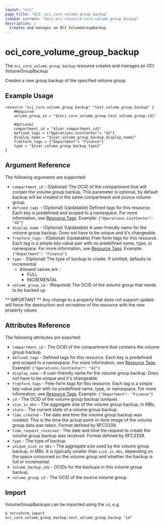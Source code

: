 ```yaml
---
layout: "oci"
page_title: "OCI: oci_core_volume_group_backup"
sidebar_current: "docs-oci-resource-core-volume_group_backup"
description: |-
  Creates and manages an OCI VolumeGroupBackup
---
```


# oci_core_volume_group_backup
The `oci_core_volume_group_backup` resource creates and manages an OCI VolumeGroupBackup

Creates a new group backup of the specified volume group.


## Example Usage

```hcl
resource "oci_core_volume_group_backup" "test_volume_group_backup" {
	#Required
	volume_group_id = "${oci_core_volume_group.test_volume_group.id}"

	#Optional
	compartment_id = "${var.compartment_id}"
	defined_tags = {"Operations.CostCenter"= "42"}
	display_name = "${var.volume_group_backup_display_name}"
	freeform_tags = {"Department"= "Finance"}
	type = "${var.volume_group_backup_type}"
}
```

## Argument Reference

The following arguments are supported:

* `compartment_id` - (Optional) The OCID of the compartment that will contain the volume group backup. This parameter is optional, by default backup will be created in the same compartment and source volume group.
* `defined_tags` - (Optional) (Updatable) Defined tags for this resource. Each key is predefined and scoped to a namespace. For more information, see [Resource Tags](https://docs.us-phoenix-1.oraclecloud.com/Content/General/Concepts/resourcetags.htm).  Example: `{"Operations.CostCenter": "42"}` 
* `display_name` - (Optional) (Updatable) A user-friendly name for the volume group backup. Does not have to be unique and it's changeable.
* `freeform_tags` - (Optional) (Updatable) Free-form tags for this resource. Each tag is a simple key-value pair with no predefined name, type, or namespace. For more information, see [Resource Tags](https://docs.us-phoenix-1.oraclecloud.com/Content/General/Concepts/resourcetags.htm).  Example: `{"Department": "Finance"}` 
* `type` - (Optional) The type of backup to create. If omitted, defaults to incremental.
	* Allowed values are :
		* FULL
		* INCREMENTAL
* `volume_group_id` - (Required) The OCID of the volume group that needs to be backed up.


** IMPORTANT **
Any change to a property that does not support update will force the destruction and recreation of the resource with the new property values

## Attributes Reference

The following attributes are exported:

* `compartment_id` - The OCID of the compartment that contains the volume group backup.
* `defined_tags` - Defined tags for this resource. Each key is predefined and scoped to a namespace. For more information, see [Resource Tags](https://docs.us-phoenix-1.oraclecloud.com/Content/General/Concepts/resourcetags.htm).  Example: `{"Operations.CostCenter": "42"}` 
* `display_name` - A user-friendly name for the volume group backup. Does not have to be unique and it's changeable.
* `freeform_tags` - Free-form tags for this resource. Each tag is a simple key-value pair with no predefined name, type, or namespace. For more information, see [Resource Tags](https://docs.us-phoenix-1.oraclecloud.com/Content/General/Concepts/resourcetags.htm).  Example: `{"Department": "Finance"}` 
* `id` - The OCID of the volume group backup (unique).
* `size_in_mbs` - The aggregate size of the volume group backup, in MBs. 
* `state` - The current state of a volume group backup.
* `time_created` - The date and time the volume group backup was created. This is the time the actual point-in-time image of the volume group data was taken. Format defined by RFC3339. 
* `time_request_received` - The date and time the request to create the volume group backup was received. Format defined by RFC3339. 
* `type` - The type of backup.
* `unique_size_in_mbs` - The aggregate size used by the volume group backup, in MBs.  It is typically smaller than `size_in_mbs`, depending on the space consumed on the volume group and whether the backup is full or incremental. 
* `volume_backup_ids` - OCIDs for the backups in this volume group backup.
* `volume_group_id` - The OCID of the source volume group.

## Import

VolumeGroupBackups can be imported using the `id`, e.g.

```
$ terraform import oci_core_volume_group_backup.test_volume_group_backup "id"
```
